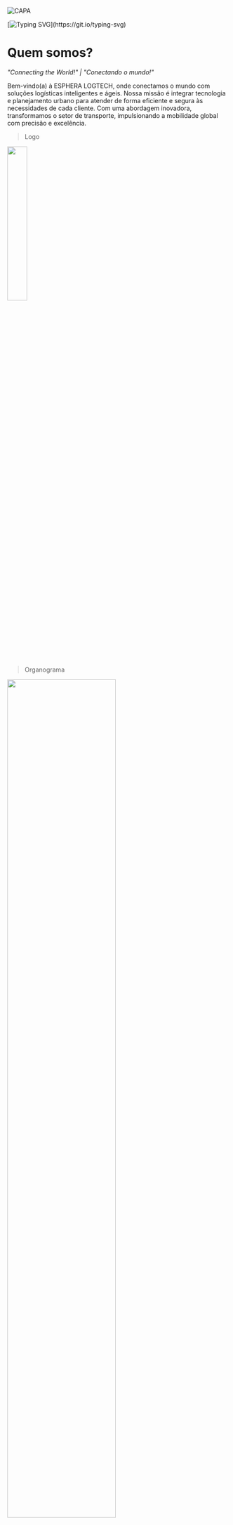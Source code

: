 ![CAPA](https://github.com/user-attachments/assets/c37d7bc3-f698-4e98-a5dd-7d5c6cc1ecaf)


[![Typing SVG](https://readme-typing-svg.demolab.com/?color=4169E1&size=35&center=true&vCenter=true&width=1000&lines=BEM+VINDO(A)+À+ESPHERA+LOGTECH!;VENHA+CONECTAR+O+MUNDO+CONOSCO!)](https://git.io/typing-svg)



# Quem somos?

*"Connecting the World!"  |  "Conectando o mundo!"*

Bem-vindo(a) à ESPHERA LOGTECH, onde conectamos o mundo com soluções logísticas inteligentes e ágeis. Nossa missão é integrar tecnologia e planejamento urbano para atender de forma eficiente e segura às necessidades de cada cliente. Com uma abordagem inovadora, transformamos o setor de transporte, impulsionando a mobilidade global com precisão e excelência.

>Logo
<div id="top"></div>
<p align="right side">
      <img src="Arquivos_Sprint1/SwiftMove.png" width="30%" height="30%">
<p align="center">


>Organograma
<div id="top"></div>
<p align="right side">
      <img src="Arquivos_Sprint1/Organograma.jpeg" width="70%" height="70%">
<p align="center">


>Análise SWOT- API
<div id="top"></div>
<p align="right side">
      <img src="Arquivos_Sprint1/Análise_Swot.png" width="70%" height="70%">
<p align="center">


# Índice

* [Projeto](#projeto-template)
* [Equipe](#equipe)
* [Objetivo do Projeto](#objetivo-do-projeto)
* [Sprints](#Sprints)
* [Burndown](#Burndown)
* [Backlog do produto](#Backlog-do-produto)

# Projeto (API) 
Projeto baseado na metodologia ágil SCRUM (método aliado dos gestores de projetos), procurando desenvolver a Proatividade, Autonomia, Colaboração e Entrega de Resultados dos estudantes envolvidos.

# Equipe
|    Função     | Nome                                  |                                                                                                                                                      LinkedIn & GitHub                                                                                                                                                      |
| :-----------: | :------------------------------------ | :-------------------------------------------------------------------------------------------------------------------------------------------------------------------------------------------------------------------------------------------------------------------------------------------------------------------------: |
| Product Owner |   Jennifer Senne         |     [![Linkedin Badge](https://img.shields.io/badge/Linkedin-blue?style=flat-square&logo=Linkedin&logoColor=white)](https://www.linkedin.com/in/jenni-senne-97a0452b9) [![GitHub Badge](https://img.shields.io/badge/GitHub-111217?style=flat-square&logo=github&logoColor=white)](https://github.com/JSenne15)              |
| Scrum Master  | Stela Lúcio |      [![Linkedin Badge](https://img.shields.io/badge/Linkedin-blue?style=flat-square&logo=Linkedin&logoColor=white)](https://www.linkedin.com/in/stela-lúcio-4849ab289) [![GitHub Badge](https://img.shields.io/badge/GitHub-111217?style=flat-square&logo=github&logoColor=white)](https://github.com/Stela-Lucio)     |
| Team Member   | Ana Clara              |         [![Linkedin Badge](https://img.shields.io/badge/Linkedin-blue?style=flat-square&logo=Linkedin&logoColor=white)]([https://www.linkedin.com/in/faltaolinkedin](https://www.linkedin.com/in/ana-clara-72347b286/)) [![GitHub Badge](https://img.shields.io/badge/GitHub-111217?style=flat-square&logo=github&logoColor=white)](https://github.com/nahclarasilva)        |
|  Team Member  | Isabela Lopes                 |         [![Linkedin Badge](https://img.shields.io/badge/Linkedin-blue?style=flat-square&logo=Linkedin&logoColor=white)](https://www.linkedin.com/in/isabela-lopes-a35057274) [![GitHub Badge](https://img.shields.io/badge/GitHub-111217?style=flat-square&logo=github&logoColor=white)](https://github.com/isaprin)        |
|  Team Member  | Pedro Martins                 |   [![Linkedin Badge](https://img.shields.io/badge/Linkedin-blue?style=flat-square&logo=Linkedin&logoColor=white)](https://www.linkedin.com/in/pedro-martins-39a2972a4) [![GitHub Badge](https://img.shields.io/badge/GitHub-111217?style=flat-square&logo=github&logoColor=white)](https://github.com/martins2903)   |
|  Team Member  | Rafael Cesar      |           [![Linkedin Badge](https://img.shields.io/badge/Linkedin-blue?style=flat-square&logo=Linkedin&logoColor=white)](https://www.linkedin.com/in/rafael-cesar-de-lira-140733223) [![GitHub Badge](https://img.shields.io/badge/GitHub-111217?style=flat-square&logo=github&logoColor=white)](https://github.com/RCLIRA2804)          |
|  Team Member  | Reinaldo Mariano       |           [![Linkedin Badge](https://img.shields.io/badge/Linkedin-blue?style=flat-square&logo=Linkedin&logoColor=white)](https://www.linkedin.com/in/reinaldo-mariano-de-oliveira-3a4155237) [![GitHub Badge](https://img.shields.io/badge/GitHub-111217?style=flat-square&logo=github&logoColor=white)](https://github.com/ReinaldoMariano)          |


# Objetivo do Projeto
Este projeto tem como objetivo mapear e produzir um fluxo de exportações a partir dos dados da RMVALE e LITORAL NORTE através do aeroporto Professor Ernesto Stumpf, visando:
* Detalhar cargas potenciais;
* Cargas com valor agregado relevante;
* Otimização de tempo logístico;
* Analisar as oportuninades aeroviárias;
* Desenvolvimento de uma ferramenta visual, com dados que auxiliem tomadas de decisões.
 

## Tecnologias Utilizadas

<div id="top"></div>
<p align="right side">
      <img src="Arquivos_Sprint1/Tecnologias_utilizadas..png" width="50%" height="50%">
<p align="center">

# Sprints

Sprint | Previsão | Status| Histórico| Apresentação|
|------|--------|------|--------|---------|
|01 | 15/04/2024 | Concluído| - |- |
|02|  06/05/2024|Concluído |-|-|
|03| 27/05/2024 | Concluído| - | - |
|Feira de Soluções|27/06/2024 | Concluído |  -  | - |
  
# Backlog

 > Backlog do produto

<div id="top"></div>
<p align="right side">
      <img src="Arquivos_Sprint1/Backlog_produto.png" width="80%" height="80%">
<p align="center">

## Sprint 1. Concepção
- [X] Entender como funciona o backlog e executar conforme a necessidade;
- [X] Entender e executar as funcionalidades do aplicativo Jira;
- [X] Entender as funcionalidades e estruturar o Github;
- [X] Estruturar o relatório da sprint 1;
- [X] Montar apresentação da sprint.

## Sprint 2. Desenvolvimento do Projeto
- [X] Iniciar a estrutura do Power BI
- [X] Analisar cargas já movimentadas por aeroportos próximos;
- [X] Filtragem e identificação de produtos promissores;
- [X] Qualidade de dados;
- [X] Atualização dos softwares;
- [X] Estruturar o relatório da sprint 2.
     
## Sprint 3. Operacionalização
- [X] Finalização e entrega do dashboard;
- [X] Revisar dados e softwares;
- [X] Detalhamento por modais;
- [X] Preparação para a apresentação final;
- [X] Estruturar relatório final.





